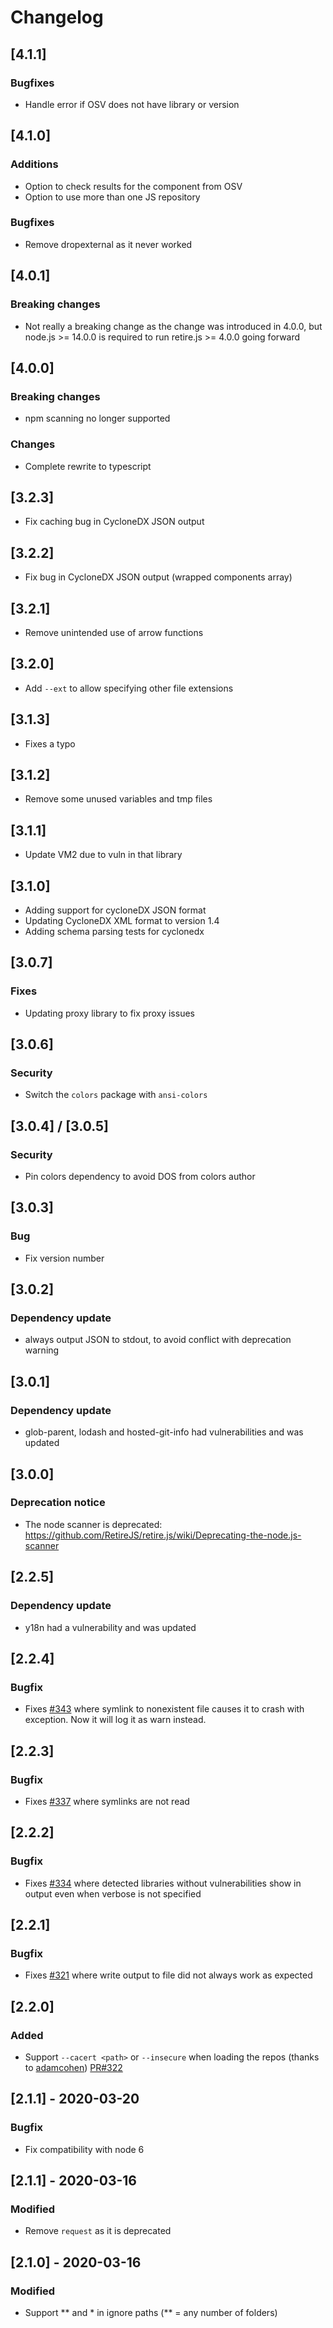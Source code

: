 # Changelog

## [4.1.1]

### Bugfixes
- Handle error if OSV does not have library or version

## [4.1.0]

### Additions
- Option to check results for the component from OSV
- Option to use more than one JS repository

### Bugfixes
- Remove dropexternal as it never worked

## [4.0.1]

### Breaking changes
- Not really a breaking change as the change was introduced in 4.0.0, but node.js >= 14.0.0 is required to run retire.js >= 4.0.0 going forward

## [4.0.0]

### Breaking changes
- npm scanning no longer supported

### Changes
- Complete rewrite to typescript


## [3.2.3]

- Fix caching bug in CycloneDX JSON output

## [3.2.2]

- Fix bug in CycloneDX JSON output (wrapped components array)

## [3.2.1]

- Remove unintended use of arrow functions

## [3.2.0]

- Add `--ext` to allow specifying other file extensions

## [3.1.3]

- Fixes a typo

## [3.1.2]

- Remove some unused variables and tmp files

## [3.1.1]

- Update VM2 due to vuln in that library

## [3.1.0]

- Adding support for cycloneDX JSON format
- Updating CycloneDX XML format to version 1.4
- Adding schema parsing tests for cyclonedx

## [3.0.7]

### Fixes

- Updating proxy library to fix proxy issues


## [3.0.6]

### Security

- Switch the `colors` package with `ansi-colors`

## [3.0.4] / [3.0.5]

### Security

- Pin colors dependency to avoid DOS from colors author

## [3.0.3]

### Bug

- Fix version number

## [3.0.2]

### Dependency update

- always output JSON to stdout, to avoid conflict with deprecation warning

## [3.0.1]

### Dependency update

- glob-parent, lodash and hosted-git-info had vulnerabilities and was updated

## [3.0.0]

### Deprecation notice

- The node scanner is deprecated: https://github.com/RetireJS/retire.js/wiki/Deprecating-the-node.js-scanner

## [2.2.5]

### Dependency update

- y18n had a vulnerability and was updated

## [2.2.4]

### Bugfix

- Fixes [#343](https://github.com/RetireJS/retire.js/pull/343) where symlink to nonexistent file causes it to crash with exception. Now it will log it as warn instead.

## [2.2.3]

### Bugfix

- Fixes [#337](https://github.com/RetireJS/retire.js/issues/337) where symlinks are not read

## [2.2.2]

### Bugfix

- Fixes [#334](https://github.com/RetireJS/retire.js/issues/334) where detected libraries without vulnerabilities show in output even when verbose is not specified

## [2.2.1]

### Bugfix

- Fixes [#321](https://github.com/RetireJS/retire.js/issues/321) where write output to file did not always work as expected

## [2.2.0]

### Added

- Support `--cacert <path>` or `--insecure` when loading the repos (thanks to [adamcohen](https://github.com/adamcohen)) [PR#322](https://github.com/RetireJS/retire.js/pull/322)

## [2.1.1] - 2020-03-20

### Bugfix

- Fix compatibility with node 6

## [2.1.1] - 2020-03-16

### Modified

- Remove `request` as it is deprecated

## [2.1.0] - 2020-03-16

### Modified

- Support ** and \* in ignore paths (** = any number of folders)
